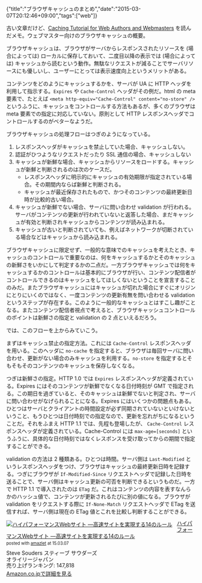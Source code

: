 {"title":"ブラウザキャッシュのまとめ","date":"2015-03-07T20:12:46+09:00","tags":["web"]}

古い文章だけど、[Caching Tutorial for Web Authors and Webmasters](http://www.mnot.net/cache_docs/) を読んだメモ。ウェブマスター向けのブラウザキャッシュの概要。

ブラウザキャッシュは、ブラウザがサーバからレスポンスされたリソースを (場合によっては) ローカルに保存しておいて、二度目以降の表示では (場合によっては) キャッシュから読むという動作。無駄なリクエストが減ることでサーバリソースにも優しいし、ユーザーにとっては表示速度向上というメリットがある。

コンテンツをどのようにキャッシュするかを、サーバが UA に HTTP ヘッダを利用して指示する。`Expires` や `Cache-Control` ヘッダがその例だ。html の meta 要素で、たとえば `<meta http-equiv="Cache-Control" content="no-store" />` というふうに、キャッシュをコントロールする方法もあるが、多くのブラウザは meta 要素での指定に対応していない。原則として HTTP レスポンスヘッダでコントロールするのがベターなようだ。

ブラウザキャッシュの処理フローはつぎのようになっている。

1. レスポンスヘッダがキャッシュを禁止していた場合、キャッシュしない。
2. 認証がひつようなリクエストだったり SSL 通信の場合、キャッシュしない
3. キャッシュが新鮮な場合、キャッシュからリソースをロードする。キャッシュが新鮮と判断されるのは次のケースだ。
   - レスポンスヘッダに明示的にキャッシュの有効期限が指定されている場合。その期間内ならば新鮮と判断される。
   - キャッシュが最近保存されたもので、かつそのコンテンツの最終更新日時が比較的古い場合。
4. キャッシュが新鮮でない場合、サーバに問い合わせ validation が行われる。サーバがコンテンツの更新が行われていないと返答した場合、まだキャッシュが有効と判断されキャッシュからコンテンツが読み込まれる。
5. キャッシュが古いと判断されていても、例えばネットワークが切断されている場合などはキャッシュから読み込まれる。

ブラウザキャッシュに限定せず、一般的な意味でのキャッシュを考えたとき、キャッシュのコントロールで重要なのは、何をキャッシュするかとそのキャッシュの新鮮さをいかにして判定するかの二点だ。一方ブラウザキャッシュでは何をキャッシュするかのコントロールは基本的にブラウザが行い、コンテンツ配信者がコントロールできるのはキャッシュをしてほしくないということを宣言することのみだ。またブラウザキャッシュにはキャッシュが切れた場合にすぐにオリジンにとりにいくのではなく、一度コンテンツの更新有無を問い合わせる validation というステップが存在する。このように一般的なキャッシュとはすこし趣がことなる。またコンテンツ配信者視点で考えると、ブラウザキャッシュコントロールのポイントは新鮮さの指定と validation の 2 点といえるだろう。

では、このフローを上からみていこう。

まずはキャッシュ禁止の指定方法。これには `Cache-Control` レスポンスヘッダを用いる。このヘッダに `no-cache` を指定すると、ブラウザは毎回サーバに問い合わせ、更新がない場合のみキャッシュを利用する。`no-store` を指定するとそもそもそのコンテンツのキャッシュを保存しなくなる。

つぎは新鮮さの指定。HTTP 1.0 では `Expires` レスポンスヘッダが定義されている。Expires にはそのコンテンツが新鮮でなくなる日付時刻が GMT で指定される。この期日を過ぎていると、そのキャッシュは新鮮でないと判定され、サーバに問い合わせがなげられることになる。Expires にはいくつかの問題点もある。ひとつはサーバとクライアントの時間設定が必ず同期されていないといけないということ、もうひとつは日付時刻での指定なので、更新を忘れがちになるということだ。それをふまえ HTTP 1.1 では、先程も登場したが、 `Cache-Control` レスポンスヘッダが定義されている。Cache-Control には `max-age=[seconds]` というふうに、具体的な日付時刻ではなくレスポンスを受け取ってからの期間で指定することができる。

validation の方法は 2 種類ある。ひとつは時間。サーバ側は `Last-Modified` というレスポンスヘッダをつけ、ブラウザはキャッシュの最終更新日時を記録する。つぎにブラウザが `If-Modified-Since` リクエストヘッダで記録した日時を送ることで、サーバ側はキャッシュ更新の可否を判断できるというものだ。一方で HTTP 1.1 で導入されたのは `ETag` だ。これはコンテンツの内容を表すなんらかのハッシュ値で、コンテンツが更新されるたびに別の値になる。ブラウザが validation をリクエストする際に `If-None-Match` リクエストヘッダで ETag を送信すれば、サーバ側は現在の ETag 値とこれを比較し判断することができる。

<div class="amazlet-box" style="margin-bottom:0px;"><div class="amazlet-image" style="float:left;margin:0px 12px 1px 0px;"><a href="http://www.amazon.co.jp/exec/obidos/ASIN/487311361X/pleasesleep-22/ref=nosim/" name="amazletlink" target="_blank"><img src="http://ecx.images-amazon.com/images/I/51hIDIWHmYL._SL160_.jpg" alt="ハイパフォーマンスWebサイト ―高速サイトを実現する14のルール" style="border: none;" /></a></div><div class="amazlet-info" style="line-height:120%; margin-bottom: 10px"><div class="amazlet-name" style="margin-bottom:10px;line-height:120%"><a href="http://www.amazon.co.jp/exec/obidos/ASIN/487311361X/pleasesleep-22/ref=nosim/" name="amazletlink" target="_blank">ハイパフォーマンスWebサイト ―高速サイトを実現する14のルール</a><div class="amazlet-powered-date" style="font-size:80%;margin-top:5px;line-height:120%">posted with <a href="http://www.amazlet.com/" title="amazlet" target="_blank">amazlet</a> at 15.03.07</div></div><div class="amazlet-detail">Steve Souders スティーブ サウダーズ <br />オライリージャパン <br />売り上げランキング: 147,818<br /></div><div class="amazlet-sub-info" style="float: left;"><div class="amazlet-link" style="margin-top: 5px"><a href="http://www.amazon.co.jp/exec/obidos/ASIN/487311361X/pleasesleep-22/ref=nosim/" name="amazletlink" target="_blank">Amazon.co.jpで詳細を見る</a></div></div></div><div class="amazlet-footer" style="clear: left"></div></div>
